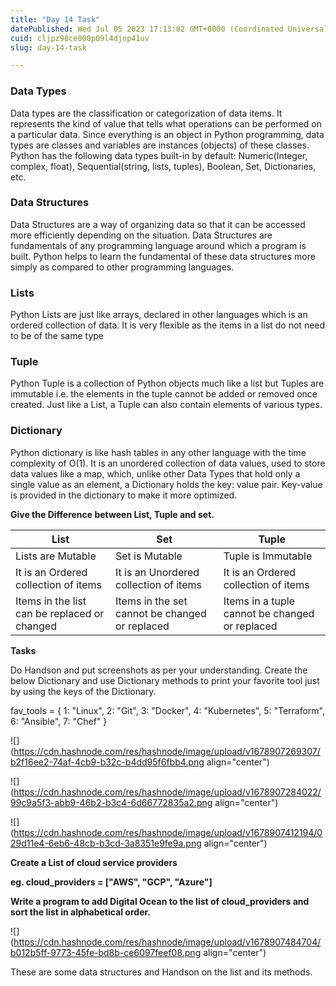 ```yaml
---
title: "Day 14 Task"
datePublished: Wed Jul 05 2023 17:13:02 GMT+0000 (Coordinated Universal Time)
cuid: cljpz98ce000p09l4djnp41uv
slug: day-14-task

---
```


### Data Types

Data types are the classification or categorization of data items. It represents the kind of value that tells what operations can be performed on a particular data. Since everything is an object in Python programming, data types are classes and variables are instances (objects) of these classes. Python has the following data types built-in by default: Numeric(Integer, complex, float), Sequential(string, lists, tuples), Boolean, Set, Dictionaries, etc.

### Data Structures

Data Structures are a way of organizing data so that it can be accessed more efficiently depending on the situation. Data Structures are fundamentals of any programming language around which a program is built. Python helps to learn the fundamental of these data structures more simply as compared to other programming languages.

### **Lists**

Python Lists are just like arrays, declared in other languages which is an ordered collection of data. It is very flexible as the items in a list do not need to be of the same type

### Tuple

Python Tuple is a collection of Python objects much like a list but Tuples are immutable i.e. the elements in the tuple cannot be added or removed once created. Just like a List, a Tuple can also contain elements of various types.

### Dictionary

Python dictionary is like hash tables in any other language with the time complexity of O(1). It is an unordered collection of data values, used to store data values like a map, which, unlike other Data Types that hold only a single value as an element, a Dictionary holds the key: value pair. Key-value is provided in the dictionary to make it more optimized.

**Give the Difference between List, Tuple and set.**

| **List** | **Set** | **Tuple** |
| --- | --- | --- |
| Lists are Mutable | Set is Mutable | Tuple is Immutable |
| It is an Ordered collection of items | It is an Unordered collection of items | It is an Ordered collection of items |
| Items in the list can be replaced or changed | Items in the set cannot be changed or replaced | Items in a tuple cannot be changed or replaced |

**Tasks**

Do Handson and put screenshots as per your understanding. Create the below Dictionary and use Dictionary methods to print your favorite tool just by using the keys of the Dictionary.

fav\_tools = { 1: "Linux", 2: "Git", 3: "Docker", 4: "Kubernetes", 5: "Terraform", 6: "Ansible", 7: "Chef" }

![](https://cdn.hashnode.com/res/hashnode/image/upload/v1678907269307/b2f16ee2-74af-4cb9-b32c-b4dd95f6fbb4.png align="center")

![](https://cdn.hashnode.com/res/hashnode/image/upload/v1678907284022/99c9a5f3-abb9-46b2-b3c4-6d66772835a2.png align="center")

![](https://cdn.hashnode.com/res/hashnode/image/upload/v1678907412194/029d11e4-6eb6-48cb-b3cd-3a8351e9fe9a.png align="center")

**Create a List of cloud service providers**

**eg. cloud\_providers = \["AWS", "GCP", "Azure"\]**

**Write a program to add Digital Ocean to the list of cloud\_providers and sort the list in alphabetical order.**

![](https://cdn.hashnode.com/res/hashnode/image/upload/v1678907484704/b012b5ff-9773-45fe-bd8b-ce6097feef08.png align="center")

These are some data structures and Handson on the list and its methods.
